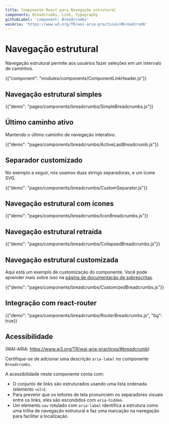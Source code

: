 ```yaml
---
title: Componente React para Navegação estrutural
components: Breadcrumbs, Link, Typography
githubLabel: 'component: Breadcrumbs'
waiAria: 'https://www.w3.org/TR/wai-aria-practices/#breadcrumb'
---
```


# Navegação estrutural

<p class="description">Navegação estrutural permite aos usuários fazer seleções em um intervalo de caminhos.</p>

{{"component": "modules/components/ComponentLinkHeader.js"}}

## Navegação estrutural simples

{{"demo": "pages/components/breadcrumbs/SimpleBreadcrumbs.js"}}

## Último caminho ativo

Mantendo o último caminho de navegação interativo.

{{"demo": "pages/components/breadcrumbs/ActiveLastBreadcrumb.js"}}

## Separador customizado

No exemplo a seguir, nós usamos duas strings separadoras, e um ícone SVG.

{{"demo": "pages/components/breadcrumbs/CustomSeparator.js"}}

## Navegação estrutural com ícones

{{"demo": "pages/components/breadcrumbs/IconBreadcrumbs.js"}}

## Navegação estrutural retraída

{{"demo": "pages/components/breadcrumbs/CollapsedBreadcrumbs.js"}}

## Navegação estrutural customizada

Aqui está um exemplo de customização do componente. Você pode aprender mais sobre isso na [página de documentação de sobrescritas](/customization/components/).

{{"demo": "pages/components/breadcrumbs/CustomizedBreadcrumbs.js"}}

## Integração com react-router

{{"demo": "pages/components/breadcrumbs/RouterBreadcrumbs.js", "bg": true}}

## Acessibilidade

(WAI-ARIA: https://www.w3.org/TR/wai-aria-practices/#breadcrumb)

Certifique-se de adcionar uma descrição `aria-label` no componente `Breadcrumbs`.

A acessibilidade neste componente conta com:

- O conjunto de links são estruturados usando uma lista ordenada (elemento `<ol>`).
- Para prevenir que os leitores de tela pronunciem os separadores visuais entre os links, eles são escondidos com `aria-hidden`.
- Um elemento `nav` rotulado com `aria-label` identifica a estrutura como uma trilha de navegação estrutural e faz uma marcação na navegação para facilitar a localização.
